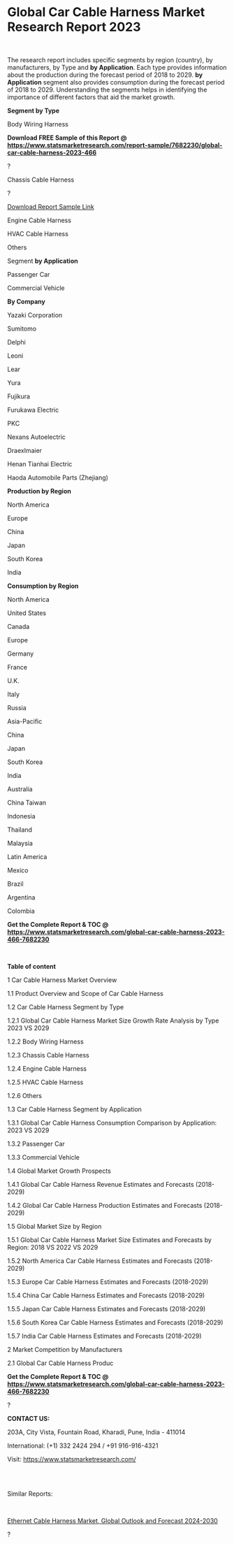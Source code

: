 <h1>Global Car Cable Harness Market Research Report 2023</h1><br/><p>The research report includes specific segments by region (country), by manufacturers, by Type and <strong>by Application</strong>. Each type provides information about the production during the forecast period of 2018 to 2029. <strong>by Application</strong> segment also provides consumption during the forecast period of 2018 to 2029. Understanding the segments helps in identifying the importance of different factors that aid the market growth.</p>
 
 
 
 <p><strong>Segment by Type</strong></p>
 
 
 
 <p>Body Wiring Harness</p>
 
 
 
 <div><b>Download FREE Sample of this Report @ <a href="https://www.statsmarketresearch.com/download-free-sample/7682230/global-car-cable-harness-2023-466">https://www.statsmarketresearch.com/report-sample/7682230/global-car-cable-harness-2023-466</a></b></div>
 
 
 
 <p>? </p>
 
 
 
 <p>Chassis Cable Harness</p>
 
 
 
 <p>? </p>
 
 
 
 <p><a href="https://www.statsmarketresearch.com/download-free-sample/7682230/global-car-cable-harness-2023-466">Download Report Sample Link</a></p>
 
 
 
 <p>Engine Cable Harness</p>
 
 
 
 <p>HVAC Cable Harness</p>
 
 
 
 <p>Others</p>
 
 
 
 <p>Segment <strong>by Application</strong></p>
 
 
 
 <p>Passenger Car</p>
 
 
 
 <p>Commercial Vehicle</p>
 
 
 
 <p><strong>By Company</strong></p>
 
 
 
 <p>Yazaki Corporation</p>
 
 
 
 <p>Sumitomo</p>
 
 
 
 <p>Delphi</p>
 
 
 
 <p>Leoni</p>
 
 
 
 <p>Lear</p>
 
 
 
 <p>Yura</p>
 
 
 
 <p>Fujikura</p>
 
 
 
 <p>Furukawa Electric</p>
 
 
 
 <p>PKC</p>
 
 
 
 <p>Nexans Autoelectric</p>
 
 
 
 <p>Draexlmaier</p>
 
 
 
 <p>Henan Tianhai Electric</p>
 
 
 
 <p>Haoda Automobile Parts (Zhejiang)</p>
 
 
 
 <p><strong>Production by Region</strong></p>
 
 
 
 <p>North America</p>
 
 
 
 <p>Europe</p>
 
 
 
 <p>China</p>
 
 
 
 <p>Japan</p>
 
 
 
 <p>South Korea</p>
 
 
 
 <p>India</p>
 
 
 
 <p><strong>Consumption by Region</strong></p>
 
 
 
 <p>North America</p>
 
 
 
 <p>United States</p>
 
 
 
 <p>Canada</p>
 
 
 
 <p>Europe</p>
 
 
 
 <p>Germany</p>
 
 
 
 <p>France</p>
 
 
 
 <p>U.K.</p>
 
 
 
 <p>Italy</p>
 
 
 
 <p>Russia</p>
 
 
 
 <p>Asia-Pacific</p>
 
 
 
 <p>China</p>
 
 
 
 <p>Japan</p>
 
 
 
 <p>South Korea</p>
 
 
 
 <p>India</p>
 
 
 
 <p>Australia</p>
 
 
 
 <p>China Taiwan</p>
 
 
 
 <p>Indonesia</p>
 
 
 
 <p>Thailand</p>
 
 
 
 <p>Malaysia</p>
 
 
 
 <p>Latin America</p>
 
 
 
 <p>Mexico</p>
 
 
 
 <p>Brazil</p>
 
 
 
 <p>Argentina</p>
 
 
 
 <p>Colombia</p>
 
 
 
 <div><b>Get the Complete Report & TOC @ <a href="https://www.statsmarketresearch.com/global-car-cable-harness-2023-466-7682230">https://www.statsmarketresearch.com/global-car-cable-harness-2023-466-7682230</a></b></div>
 
 
 
 <p><br />
 
 <b>Table of content</b></p>
 
 
 
 <p>1 Car Cable Harness Market Overview<br />
 
 1.1 Product Overview and Scope of Car Cable Harness<br />
 
 1.2 Car Cable Harness Segment by Type<br />
 
 1.2.1 Global Car Cable Harness Market Size Growth Rate Analysis by Type 2023 VS 2029<br />
 
 1.2.2 Body Wiring Harness<br />
 
 1.2.3 Chassis Cable Harness<br />
 
 1.2.4 Engine Cable Harness<br />
 
 1.2.5 HVAC Cable Harness<br />
 
 1.2.6 Others<br />
 
 1.3 Car Cable Harness Segment by Application<br />
 
 1.3.1 Global Car Cable Harness Consumption Comparison by Application: 2023 VS 2029<br />
 
 1.3.2 Passenger Car<br />
 
 1.3.3 Commercial Vehicle<br />
 
 1.4 Global Market Growth Prospects<br />
 
 1.4.1 Global Car Cable Harness Revenue Estimates and Forecasts (2018-2029)<br />
 
 1.4.2 Global Car Cable Harness Production Estimates and Forecasts (2018-2029)<br />
 
 1.5 Global Market Size by Region<br />
 
 1.5.1 Global Car Cable Harness Market Size Estimates and Forecasts by Region: 2018 VS 2022 VS 2029<br />
 
 1.5.2 North America Car Cable Harness Estimates and Forecasts (2018-2029)<br />
 
 1.5.3 Europe Car Cable Harness Estimates and Forecasts (2018-2029)<br />
 
 1.5.4 China Car Cable Harness Estimates and Forecasts (2018-2029)<br />
 
 1.5.5 Japan Car Cable Harness Estimates and Forecasts (2018-2029)<br />
 
 1.5.6 South Korea Car Cable Harness Estimates and Forecasts (2018-2029)<br />
 
 1.5.7 India Car Cable Harness Estimates and Forecasts (2018-2029)<br />
 
 2 Market Competition by Manufacturers<br />
 
 2.1 Global Car Cable Harness Produc</p>
 
 
 
 <div><b>Get the Complete Report & TOC @ <a href="https://www.statsmarketresearch.com/global-car-cable-harness-2023-466-7682230">https://www.statsmarketresearch.com/global-car-cable-harness-2023-466-7682230</a></b></div>
 
 
 
 <p>? </p>
 
 
 
 <p><b>CONTACT US:</b><br />
 
 203A, City Vista, Fountain Road, Kharadi, Pune, India - 411014<br />
 
 International: (+1) 332 2424 294 / +91 916-916-4321<br />
 
 Visit: <a href="https://www.statsmarketresearch.com/">https://www.statsmarketresearch.com/</a><br />
 
 <br />
 
 <br />
 
 Similar Reports:<br />
 
 <br />
 
 <a href="https://www.statsmarketresearch.com/global-ethernet-cable-harness-forecast-2024-2030-65-7975642">Ethernet Cable Harness Market, Global Outlook and Forecast 2024-2030</a><br />
 
 ? </p>